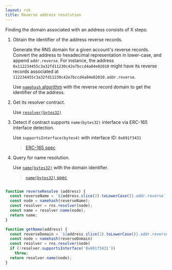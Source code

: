 ```yaml
---
layout: rsk
title: Reverse address resolution
---
```


Finding the domain associated with an address consists of X steps:

1. Obtain the identifier of the address reverse records.

    Generate the RNS domain for a given account's reverse records. Convert the address to hexadecimal representation in lower-case, and append `addr.reverse`. For instance, the address `0x112234455c3a32fd11230c42e7bccd4a84e02010` might have its reverse records associated at `112234455c3a32fd11230c42e7bccd4a84e02010.addr.reverse`.

    Use [`namehash` algorithm](https://eips.ethereum.org/EIPS/eip-137#namehash-algorithm) with the reverse record domain to get the identifier of the address.

2. Get its resolver contract.

    Use [`resolver(bytes32)`](https://github.com/rnsdomains/rns-registry/blob/master/contracts/RNS.sol#L34)

3. Detect if contract supports `name(bytes32)` interface via ERC-165 interface detection.

    Use `supportsInterface(bytes4)` with interface ID: `0x691f3431`

    > [ERC-165 spec](https://eips.ethereum.org/EIPS/eip-165)

4. Query for name resolution.

    Use [`name(bytes32)`](https://github.com/rnsdomains/rns-reverse/blob/master/contracts/NameResolver.sol#L37) with the domain identifier.

    > [`name(bytes32)` spec](https://eips.ethereum.org/EIPS/eip-181#resolver-interface)

```js

function reverseResolve (address) {
  const reverseName = `${address.slice(2).toLowerCase()}.addr.reverse`;
  const node = namehash(reverseName);
  const resolver = rns.resolver(node);
  const name = resolver.name(node);
  return name;
}

function getName(address) {
  const reverseDomain = `${address.slice(2).toLowerCase()}.addr.reverse`;
  const node = namehash(reverseDomain)
  const resolver = rns.resolver(node)
  if (!resolver.supportsInterface('0x691f3431'))
    throw;
  return resolver.name(node);
}
```
